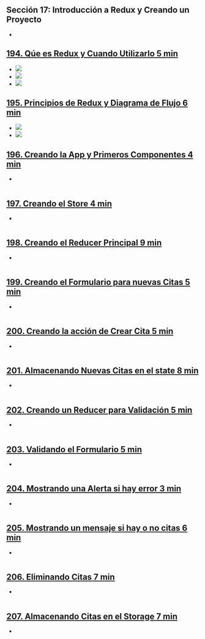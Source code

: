 ## Sección 17: Introducción a Redux y Creando un Proyecto
- 
## [194. Qúe es Redux y Cuando Utilizarlo 5 min](https://www.udemy.com/course/react-de-principiante-a-experto-creando-mas-de-10-aplicaciones/learn/lecture/12111256#overview)
- ![](https://trello-attachments.s3.amazonaws.com/5d7fef6652faf333827e91c3/888x326/d160c8e739c99056002f5ca09b3568a4/image.png) 
- ![](https://trello-attachments.s3.amazonaws.com/5d7fef6652faf333827e91c3/912x437/a6334ae7d4a975fa32fe62210dcc9e29/image.png)
- ![](https://trello-attachments.s3.amazonaws.com/5d7fef6652faf333827e91c3/794x376/8efbb8c8c03b76074b80488226c3acfe/image.png)

## [195. Principios de Redux y Diagrama de Flujo 6 min](https://www.udemy.com/course/react-de-principiante-a-experto-creando-mas-de-10-aplicaciones/learn/lecture/12111258#overview)
- ![](https://trello-attachments.s3.amazonaws.com/5d7fef6652faf333827e91c3/825x427/85871cdd256c9d49ee5e1a1d1d2b2d3c/image.png)
- ![](https://trello-attachments.s3.amazonaws.com/5d7fef6652faf333827e91c3/939x403/cda96da13cf1aa8f8f1bfcc815b315e3/image.png)

## [196. Creando la App y Primeros Componentes 4 min](https://www.udemy.com/course/react-de-principiante-a-experto-creando-mas-de-10-aplicaciones/learn/lecture/15777464#overview)
- 
```js
```
## [197. Creando el Store 4 min]()
- 
```js
```
## [198. Creando el Reducer Principal 9 min]()
- 
```js
```
## [199. Creando el Formulario para nuevas Citas 5 min]()
- 
```js
```
## [200. Creando la acción de Crear Cita 5 min]()
- 
```js
```
## [201. Almacenando Nuevas Citas en el state 8 min]()
- 
```js
```
## [202. Creando un Reducer para Validación 5 min]()
- 
```js
```
## [203. Validando el Formulario 5 min]()
- 
```js
```
## [204. Mostrando una Alerta si hay error 3 min]()
- 
```js
```
## [205. Mostrando un mensaje si hay o no citas 6 min]()
- 
```js
```
## [206. Eliminando Citas 7 min]()
- 
```js
```
## [207. Almacenando Citas en el Storage 7 min]()
- 
```js
```